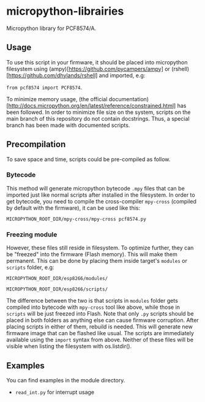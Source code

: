 # micropython-librairies
Micropython library for PCF8574/A.

## Usage
To use this script in your firmware, it should be placed into micropython filesystem using (ampy)[https://github.com/pycampers/ampy] or (rshell)[https://github.com/dhylands/rshell] and imported, e.g:

`from pcf8574 import PCF8574`.

To minimize memory usage, (the official documentation)[http://docs.micropython.org/en/latest/reference/constrained.html] has been followed.
In order to minimize file size on the system, scripts on the main branch of this repository do not contain docstrings. Thus, a special branch has been made with documented scripts.

## Precompilation
To save space and time, scripts could be pre-compiled as follow.
### Bytecode
This method will generate micropython bytecode `.mpy` files that can be imported just like normal scripts after installed in the filesystem.
In order to get bytecode, you need to compile the cross-compiler `mpy-cross` (compiled by default with the firmware), it can be used like this:

`MICROPYTHON_ROOT_DIR/mpy-cross/mpy-cross pcf8574.py`


### Freezing module
However, these files still reside in filesystem.
To optimize further, they can be "freezed" into the firmware (Flash memory). This will make them permanent. This can be done by placing them inside target's `modules` or `scripts` folder, e.g:

`MICROPYTHON_ROOT_DIR/esp8266/modules/`

`MICROPYTHON_ROOT_DIR/esp8266/scripts/`

The difference between the two is that scripts in `modules` folder gets compiled into bytecode with `mpy-cross` tool like above, while those in `scripts` will be just freezed into Flash. Note that only `.py` scripts should be placed in both folders as anything else can cause firmware corruption. After placing scripts in either of them, rebuild is needed. This will generate new firmware image that can be flashed like usual. The scripts are immediately available using the `import` syntax from above.
Neither of these files will be visible when listing the filesystem with os.listdir().

## Examples
You can find examples in the module directory.
* `read_int.py` for interrupt usage

